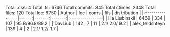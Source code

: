 Total .css: 4
Total .ts: 6746
Total commits: 345
Total ctimes: 2348
Total files: 120
Total loc: 6750
| Author          |   loc |   coms |   fils |  distribution   |
|:----------------|------:|-------:|-------:|:----------------|
| Ilia Liubinskii |  6469 |    334 |    107 | 95.8/96.8/89.2  |
| DavLiub         |   142 |      7 |     11 | 2.1/ 2.0/ 9.2   |
| alex_feldshteyn |   139 |      4 |      2 | 2.1/ 1.2/ 1.7   |
